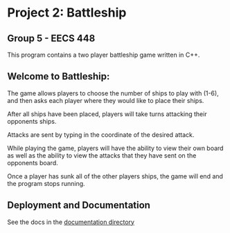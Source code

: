 # Project 2: Battleship

## Group 5 - EECS 448

This program contains a two player battleship game written in C++.

## Welcome to Battleship:

The game allows players to choose the number of ships to play with (1-6), and
then asks each player where they would like to place their ships.

After all ships have been placed, players will take turns attacking their
opponents ships.

Attacks are sent by typing in the coordinate of the desired attack.

While playing the game, players will have the ability to view their own board as
well as the ability to view the attacks that they have sent on the opponents
board.

Once a player has sunk all of the other players ships, the game will end and the
program stops running.

## Deployment and Documentation

See the docs in the [documentation directory](./documentation/)
